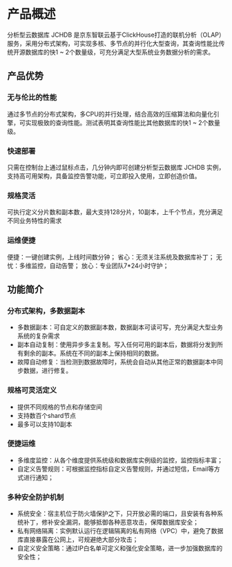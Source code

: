 # 产品概述

分析型云数据库 JCHDB 是京东智联云基于ClickHouse打造的联机分析（OLAP）服务，采用分布式架构，可实现多核、多节点的并行化大型查询，其查询性能比传统开源数据库的快1 ~ 2个数量级，可充分满足大型系统业务数据分析的需求。

## 产品优势
### 无与伦比的性能
通过多节点的分布式架构，多CPU的并行处理，结合高效的压缩算法和向量化引擎，可实现极致的查询性能。测试表明其查询性能比其他数据库的快1 ~ 2个数量级。
### 快速部署
只需在控制台上通过鼠标点击，几分钟内即可创建分析型云数据库 JCHDB  实例，支持高可用架构，具备监控告警功能，可立即投入使用，立即创造价值。
### 规格灵活
可执行定义分片数和副本数，最大支持128分片，10副本，上千个节点，充分满足不同业务特性的需求
### 运维便捷
便捷：一键创建实例，上线时间数分钟； 省心：无须关注系统及数据库补丁； 无忧：多维监控，自动告警； 放心：专业团队7*24小时守护；


## 功能简介
### 分布式架构，多数据副本
- 多数据副本：可自定义的数据副本数，数据副本可读可写，充分满足大型业务系统的复杂需求
- 副本自动复制：使用异步多主复制。写入任何可用的副本后，数据将分发到所有剩余的副本。系统在不同的副本上保持相同的数据。
- 故障自动修复：当检测到数据故障时，系统会自动从其他正常的数据副本中同步数据，进行修复。
### 规格可灵活定义
- 提供不同规格的节点和存储空间
- 支持数百个shard节点
- 最多可以支持10副本

### 便捷运维
- 多维度监控：从各个维度提供系统级和数据库实例级的监控，监控指标丰富；
- 自定义告警规则：可根据监控指标自定义告警规则，并通过短信，Email等方式进行通知；

### 多种安全防护机制
- 系统安全：宿主机位于防火墙保护之下，只开放必需的端口，且安装有各种系统补丁，修补安全漏洞，能够抵御各种恶意攻击，保障数据库安全；
- 私有网络隔离：实例默认运行在逻辑隔离的私有网络（VPC）中，避免了数据库直接暴露在公网上，可规避绝大部分攻击；
- 自定义安全策略：通过IP白名单可定义和强化安全策略，进一步加强数据库的安全性；
